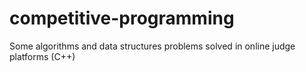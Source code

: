 # competitive-programming
Some algorithms and data structures problems solved in online judge platforms (C++)
